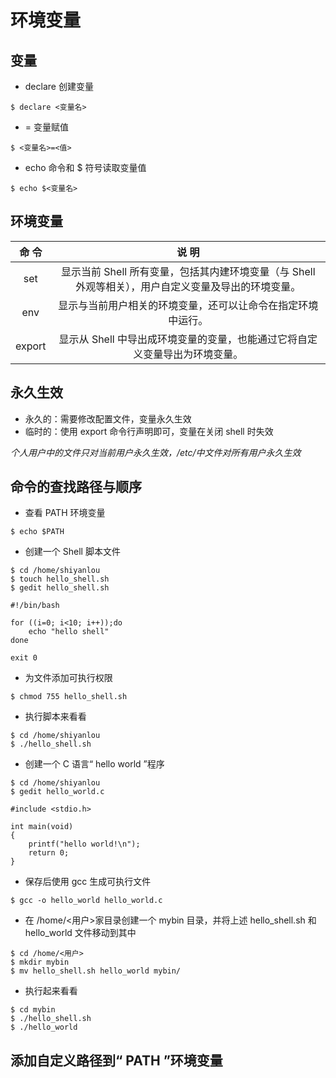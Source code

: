 # 环境变量
## 变量

* declare 创建变量

```linux
$ declare <变量名>
```

* = 变量赋值

```linux
$ <变量名>=<值>
```

* echo 命令和 $ 符号读取变量值

```linux
$ echo $<变量名>
```

## 环境变量

| 命 令 | 说 明 |
| :----: | :----: |
| set | 显示当前 Shell 所有变量，包括其内建环境变量（与 Shell 外观等相关），用户自定义变量及导出的环境变量。 |
| env | 显示与当前用户相关的环境变量，还可以让命令在指定环境中运行。 |
| export | 显示从 Shell 中导出成环境变量的变量，也能通过它将自定义变量导出为环境变量。 |

## 永久生效

* 永久的：需要修改配置文件，变量永久生效
* 临时的：使用 export 命令行声明即可，变量在关闭 shell 时失效

*个人用户中的文件只对当前用户永久生效，/etc/中文件对所有用户永久生效*

## 命令的查找路径与顺序

* 查看 PATH 环境变量
```linux
$ echo $PATH
```

* 创建一个 Shell 脚本文件

```linux
$ cd /home/shiyanlou
$ touch hello_shell.sh
$ gedit hello_shell.sh
```

```linux
#!/bin/bash

for ((i=0; i<10; i++));do
    echo "hello shell"
done

exit 0
```

* 为文件添加可执行权限

```linux
$ chmod 755 hello_shell.sh
```

* 执行脚本来看看

```linux
$ cd /home/shiyanlou
$ ./hello_shell.sh
```

* 创建一个 C 语言“ hello world ”程序

```linux
$ cd /home/shiyanlou
$ gedit hello_world.c
```

```linux
#include <stdio.h>

int main(void)
{
    printf("hello world!\n");
    return 0;
}
```

* 保存后使用 gcc 生成可执行文件

```linux
$ gcc -o hello_world hello_world.c
```

* 在 /home/<用户>家目录创建一个 mybin 目录，并将上述 hello_shell.sh 和 hello_world 文件移动到其中

```linux
$ cd /home/<用户>
$ mkdir mybin
$ mv hello_shell.sh hello_world mybin/
```

* 执行起来看看

```linux
$ cd mybin
$ ./hello_shell.sh
$ ./hello_world
```

## 添加自定义路径到“ PATH ”环境变量


